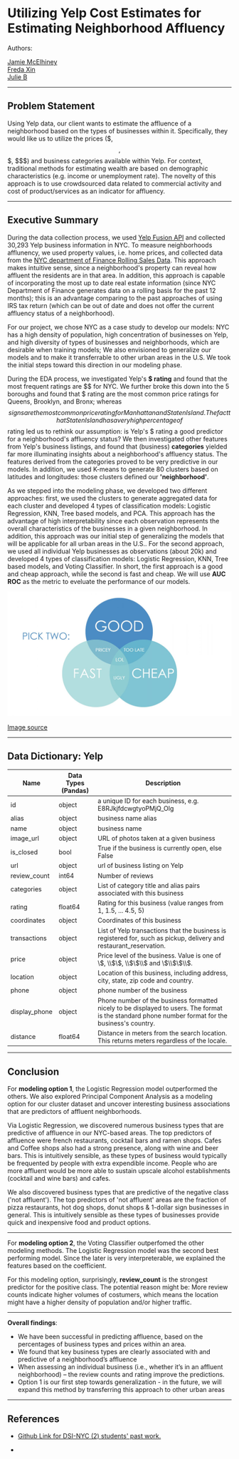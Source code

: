 # Utilizing Yelp Cost Estimates for Estimating Neighborhood Affluency
Authors:  

[Jamie McElhiney](https://github.com/jmce619)  
[Freda Xin](https://github.com/FredaXin)  
[Julie B](https://github.com/juliebga) 
___
## Problem Statement
Using Yelp data, our client wants to estimate the affluence of a neighborhood based on the types of businesses within it. Specifically, they would like us to utilize the prices ($, $$, $$$, $$$) and business categories available within Yelp. For context, traditional methods for estimating wealth are based on demographic characteristics (e.g. income or unemployment rate). The novelty of this approach is to use crowdsourced data related to commercial activity and cost of product/services as an indicator for affluency.


___
## Executive Summary

During the data collection process, we used [Yelp Fusion
API](https://www.yelp.com/developers/documentation/v3/get_started) and collected
30,293 Yelp business information in NYC. To measure neighborhoods
afflunency, we used property values, i.e. home prices, and collected data from
the [NYC department of Finance Rolling Sales Data](https://www1.nyc.gov/site/finance/taxes/property-rolling-sales-data.page). This approach makes
intuitive sense, since a neighborhood's property can reveal how affluent the
residents are in that area. In addition, this approach is capable of incorporating
the most up to date real estate information (since NYC Department of Finance
generates data on a rolling basis for the past 12 months); this is an
advantage comparing to the past approaches of using IRS tax return
(which can be out of date and does not offer the current affluency status of a neighborhood).

For our project, we chose NYC as a case study to develop our models: NYC has
a high density of population, high concentration of businesses on Yelp, and high
diversity of types of businesses and neighborhoods, which are desirable when
training models; We also envisioned to generalize our models and to make it
transferrable to other urban areas in the U.S. We took the initial steps toward this
direction in our modeling phase. 

During the EDA process, we investigated Yelp's **$ rating** and found that the
most frequent ratings are $$ for NYC. We further broke this down into the 5
boroughs and found that $ rating are the most common price ratings for Queens,
Brooklyn, and Bronx; whereas $$ signs are the most common price rating for
Manhattan and Staten Island. The fact that Staten Island has a very high percentage
of $$ rating led us to rethink our assumption: is Yelp's $ rating a good
predictor for a neighborhood's affluency status? We then investigated other
features from Yelp's business listings, and found that (business)
**categories** yielded far more illuminating insights about a neighborhood's
affluency status. The features derived from the categories proved to be very
predictive in our models. In addition, we used K-means to generate 80 clusters based on
latitudes and longitudes: those clusters defined our **'neighborhood'**.  

As we stepped into the modeling phase, we developed two different approaches:
first, we used the clusters to generate aggregated data for each cluster and
developed 4 types of classification models: Logistic Regression, KNN,
Tree based models, and PCA. This approach has the advantage of high interpretability since
each observation represents the overall characteristics of the businesses in a given
neighborhood. In addition, this approach was our initial step of generalizing the
models that will be applicable for all urban areas in the U.S.. For the second
approach, we used all individual Yelp businesses as observations (about 20k) and
developed 4 types of classification models: Logistic Regression, KNN, Tree based
models, and Voting Classifier. In short, the first approach is a good and cheap
approach, while the second is fast and cheap. We will use **AUC ROC** as the metric
to eveluate the performance of our models.

![cheap_good_fast](./images/good_fast_cheap.jpg)
 
 [Image source](https://www.dancker.com/blog/good-fast-cheap/)

___
## Data Dictionary: Yelp


| Name | Data Types (Pandas) | Description |
|---|---|---|
|id|object|a unique ID for each business, e.g. E8RJkjfdcwgtyoPMjQ_Olg|
|alias |object|business name alias| 
|name|object|business name|
|image_url|object|URL of photos taken at a given business|
|is_closed|bool|True if the business is currently open, else False|
|url|object|url of business listing on Yelp|
|review_count|int64|Number of reviews|
|categories|object|List of category title and alias pairs associated with this business|
|rating|float64|Rating for this business (value ranges from 1, 1.5, ... 4.5, 5)|
|coordinates|object|Coordinates of this business|
|transactions|object|List of Yelp transactions that the business is registered for, such as pickup, delivery and restaurant_reservation.|
|price|object|Price level of the business. Value is one of \\$, \\$\\$, \\$\\$\\$ and \\$\\$\\$\\$.|
|location|object|Location of this business, including address, city, state, zip code and country.|
|phone|object|phone number of the business|
|display_phone|object|Phone number of the business formatted nicely to be displayed to users. The format is the standard phone number format for the business's country.|
|distance|float64|Distance in meters from the search location. This returns meters regardless of the locale.|


___
## Conclusion
For **modeling option 1**,  the Logistic Regression model outperformed the
others. We also explored Principal Component Analysis as a modeling option
for our cluster dataset and uncover interesting business associations that are
predictors of affluent neighborhoods.

Via Logistic Regression, we discovered numerous business types that are predictive of affluence in our NYC-based areas. The top predictors of affluence were french restaurants, cocktail bars and ramen shops. Cafes and Coffee shops also had a strong presence, along with wine and beer bars. This is intuitively sensible, as these types of business would typically be frequented by people with extra expendible income. People who are more affluent would be more able to sustain upscale alcohol establishments (cocktail and wine bars) and cafes.

We also discovered business types that are predictive of the negative class ('not affluent'). The top predictors of 'not affluent' areas are the fraction of pizza restaurants, hot dog shops, donut shops & 1-dollar sign businesses in general. This is intuitively sensible as these types of businesses provide quick and inexpensive food and product options.
___
For **modeling option 2**,  the Voting Classifier outperfomed the other modeling methods. The
Logistic Regression model was the second best performing model. Since the later
is very interpreterable, we explained the features based on the coefficient.

For this modeling option, surprisingly, **review_count** is the strongest predictor for the positive class. The potential reason might be: More review counts indicate higher volumes of costumers, which means the location might have a higher density of population and/or higher traffic.
___
**Overall findings**: 
- We have been successful in predicting affluence, based on the percentages of business types and prices within an area.
- We found that key business types are clearly associated with and predictive of a neighborhood’s affluence
- When assessing an individual business (i.e., whether it’s in an affluent neighborhood) – the review counts and rating improve the predictions.
- Option 1 is our first step towards generalization - in the future, we will expand this method by transferring this approach to other urban areas 

___

## References
- [Github Link for DSI-NYC (2) students' past
work.](https://github.com/Shaddyjr/predicting_affluence_using_yelp)

- 